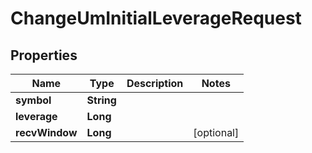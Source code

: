 

# ChangeUmInitialLeverageRequest


## Properties

| Name | Type | Description | Notes |
|------------ | ------------- | ------------- | -------------|
|**symbol** | **String** |  |  |
|**leverage** | **Long** |  |  |
|**recvWindow** | **Long** |  |  [optional] |



